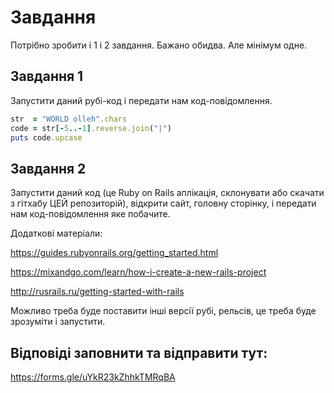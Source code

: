 # Завдання

Потрібно зробити і 1 і 2 завдання. Бажано обидва. Але мінімум одне.

## Завдання 1

Запустити даний рубі-код і передати нам код-повідомлення.

```ruby
str  = "WORLD olleh".chars
code = str[-5..-1].reverse.join("|")
puts code.upcase
```

## Завдання 2

Запустити даний код (це Ruby on Rails аплікація, склонувати або скачати з гітхабу ЦЕЙ репозиторій), відкрити сайт, головну сторінку, і передати нам код-повідомлення яке побачите.

Додаткові матеріали:

https://guides.rubyonrails.org/getting_started.html

https://mixandgo.com/learn/how-i-create-a-new-rails-project

http://rusrails.ru/getting-started-with-rails

Можливо треба буде поставити інші версії рубі, рельсів, це треба буде зрозуміти і запустити.

## Відповіді заповнити та відправити тут:

https://forms.gle/uYkR23kZhhkTMRqBA
